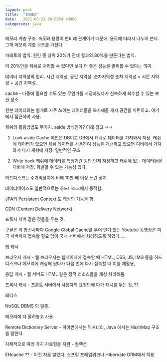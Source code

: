 ```yaml
---
layout: post
title:  "INDEX"
date:   2021-03-22 00:0054 +0900
categories: java
---
```


메모리 계층 구조.
속도와 용량이 반비례 관계이기 때문에. 용도에 따라서 나누어 쓴다. 그게 메모리 계층 구조를 가진다.

파레토의 법칙.
원인 중 상위 20%가 전체 결과의 80%를 만든다는 법칙.

이 20%만을 캐쉬로 처리할 수 있다면 보다 더 좋은 성능을 발휘할 수 있다는 의미.

데이터 지역성의 원리.
시간 지역성, 공간 지역성. 순차지역성
순차 지역성 = 시간 지역성 + 공간 지역성.

cache - 나중에 필요할 수도 있는 무언가를 저장하였다가 신속하게 회수할 수 있는 보관 장소.

원본 데이터와는 별개로 자주 쓰이는 데이터들을 복사해둘 캐시 공간을 마련하고. 여기에서 접근하여 사용.

캐쉬의 활용방법도 두가지. aside 방식인가? 아래 참고 ㅋㅋ

1. Look aside Cache
메인은 DB이고 DB에서 캐쉬로 데이터를 가져와서 저장. 캐쉬에 데이터가 있으면 캐쉬 데이터를 사용하여 성능을 개선하고 없으면 디비에서 가져와서 다시 캐쉬에 저장.
일반적인 구조

2. Write back
캐쉬에 데이터를 특정기간 동안 먼저 저장하고 캐쉬에 있는 데이터들을 디비에 저장.
휘발할 수 있는 가능성 있다. 

하드디스크는 주기억장치에 비해 10만 배 이상 느린 장치.

데이터베이스도 일반적으로는 하드디스크에서 동작함.

JPA의 Persistent Context 도 캐싱의 기능을 함.

CDN (Content Delivery Network)

프록시 서버 같은 것들을 두는 것.

구글은 각 통신사마다 Google Global Cache를 두어 인기 있는 Youtube 동영상은 미국 서버까지 접속할 필요 없이 국내 서버에서 처리하도록 하였다.
...

웹 캐시.

브라우저 캐시 - 웹 브라우저는 웹페이지에 접속할 때 HTML, CSS, JS, IMG 등을 하드디스크나 메모리에 캐싱해 뒀다가 다음 번에 다시 접속할 때 이를 재활용,

응답 캐시 - 웹 서버도 HTML 같은 정적 리소스들을 캐싱 처리해둠.

프록시 캐시 - 프론트 서버에서 사용자의 요청단에 다가 캐시를 두는 것..??

레디스

NoSQL DBMS 의 일종.

메모리에 다 올려놓고 사용.

Remote Dictionary Server - 파이썬에서는 딕셔너리, Java 에서는 HashMap 구조를 말한다.

자체적으로 여러 가지 자료형을 지원 - 컬렉션

EHcache ?? - 이건 처음 알았다.
스프링 프레임워크나 Hibernate ORM에서 적용

